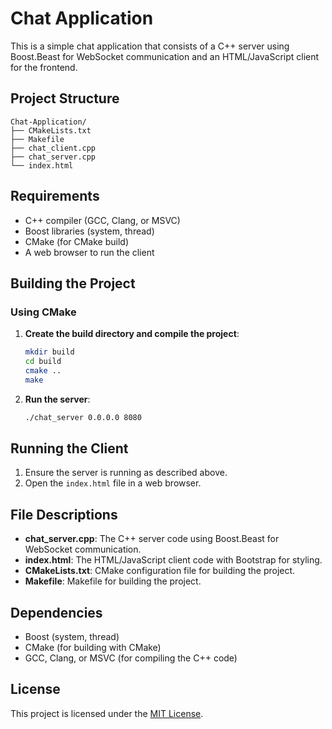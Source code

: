 # Chat Application

This is a simple chat application that consists of a C++ server using Boost.Beast for WebSocket communication and an HTML/JavaScript client for the frontend.

## Project Structure

```
Chat-Application/
├── CMakeLists.txt
├── Makefile
├── chat_client.cpp
├── chat_server.cpp
└── index.html
```

## Requirements

- C++ compiler (GCC, Clang, or MSVC)
- Boost libraries (system, thread)
- CMake (for CMake build)
- A web browser to run the client

## Building the Project

### Using CMake

1. **Create the build directory and compile the project**:

    ```bash
    mkdir build
    cd build
    cmake ..
    make
    ```

2. **Run the server**:

    ```bash
    ./chat_server 0.0.0.0 8080
    ```

## Running the Client

1. Ensure the server is running as described above.
2. Open the `index.html` file in a web browser.

## File Descriptions

- **chat_server.cpp**: The C++ server code using Boost.Beast for WebSocket communication.
- **index.html**: The HTML/JavaScript client code with Bootstrap for styling.
- **CMakeLists.txt**: CMake configuration file for building the project.
- **Makefile**: Makefile for building the project.

## Dependencies

- Boost (system, thread)
- CMake (for building with CMake)
- GCC, Clang, or MSVC (for compiling the C++ code)

## License

This project is licensed under the [MIT License](LICENSE).